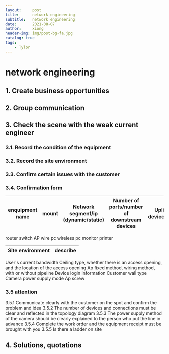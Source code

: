 ```yaml
---
layout:     post
title:      network engineering
subtitle:   network engineering
date:       2021-08-07
author:     xiong
header-img: img/post-bg-fa.jpg
catalog: true
tags:
    - Tylor
---
```



# network engineering
## 1. Create business opportunities

## 2. Group communication

## 3. Check the scene with the weak current engineer

### 3.1. Record the condition of the equipment

### 3.2. Record the site environment

### 3.3. Confirm certain issues with the customer
### 3.4. Confirmation form
enquipment name|mount|Network segment/ip (dynamic/static)|Number of ports/number of downstream devices|Uplink device/port|Whether poe|100M/Gigabit|model
---|:--:|---|---|---|---|---|---|
router
switch
AP
wire pc
wireless pc
monitor
printer

Site environment|describe
---|---|
User's current bandwidth
Ceiling type, whether there is an access opening, and the location of the access opening
Ap fixed method, wiring method, with or without pipeline
Device login information
Customer wall type
Camera power supply mode
Ap screw

### 3.5 attention 
3.5.1 Communicate clearly with the customer on the spot and confirm the problem and idea
3.5.2 The number of devices and connections must be clear and reflected in the topology diagram
3.5.3 The power supply method of the camera should be clearly explained to the person who put the line in advance
3.5.4 Complete the work order and the equipment receipt must be brought with you
3.5.5 Is there a ladder on site

## 4. Solutions, quotations

 
